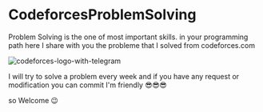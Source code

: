 # CodeforcesProblemSolving
Problem Solving is the one of most important skills. in your programming path here I share with you the probleme that I solved from  codeforces.com 


![codeforces-logo-with-telegram](https://user-images.githubusercontent.com/56981607/132983166-c1979dd3-b7c9-4abc-9718-c931033b7e93.png)

I will try to solve a problem every week and if you have any request or modification you can commit I'm friendly 😎😎😎


so Welcome 😉
